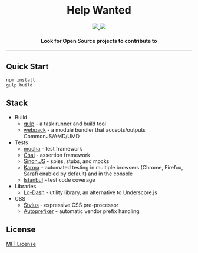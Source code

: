 <h1 align="center">Help Wanted</h1>

<p align="center">
  <a href='https://david-dm.org/baer/help-wanted'>
    <img src='https://david-dm.org/baer/help-wanted.svg'/>
  </a>
  <a href='http://travis-ci.org/baer/help-wanted'>
    <img src='https://secure.travis-ci.org/baer/help-wanted.svg?branch=master' />
  </a>
</p>

<h4 align="center">
  Look for Open Source projects to contribute to
</h4>

***

## Quick Start

```shell
npm install
gulp build
```

## Stack

- Build
    - [gulp](http://gulpjs.com/) - a task runner and build tool
    - [webpack](http://webpack.github.io/) - a module bundler that accepts/outputs CommonJS/AMD/UMD
- Tests
    - [mocha](http://visionmedia.github.io/mocha/) - test framework
    - [Chai](http://chaijs.com/) - assertion framework
    - [Sinon.JS](http://sinonjs.org) - spies, stubs, and mocks
    - [Karma](http://karma-runner.github.io/) - automated testing in multiple browsers (Chrome, Firefox, Sarafi enabled by default) and in the console
    - [Istanbul](http://gotwarlost.github.io/istanbul/) - test code coverage
- Libraries
    - [Lo-Dash](http://lodash.com) - utility library, an alternative to Underscore.js
- CSS
    - [Stylus](http://learnboost.github.io/stylus/) - expressive CSS pre-processor
    - [Autoprefixer](https://github.com/ai/autoprefixer) - automatic vendor prefix handling

## License

[MIT License](http://opensource.org/licenses/MIT)
